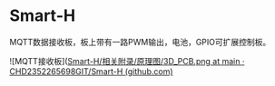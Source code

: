 # Smart-H

MQTT数据接收板，板上带有一路PWM输出，电池，GPIO可扩展控制板。

![MQTT接收板]([Smart-H/相关附录/原理图/3D_PCB.png at main · CHD2352265698GIT/Smart-H (github.com)](https://github.com/CHD2352265698GIT/Smart-H/blob/main/相关附录/原理图/3D_PCB.png)

